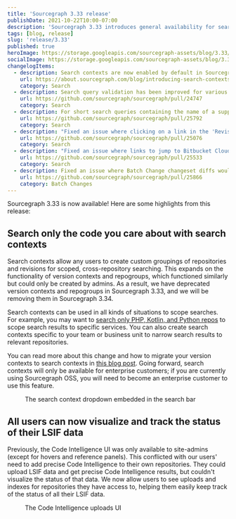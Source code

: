 ```yaml
---
title: 'Sourcegraph 3.33 release'
publishDate: 2021-10-22T10:00-07:00
description: 'Sourcegraph 3.33 introduces general availability for search contexts as well as Code Intelligence status data for all non-admin users.'
tags: [blog, release]
slug: 'release/3.33'
published: true
heroImage: https://storage.googleapis.com/sourcegraph-assets/blog/3.33/sourcegraph-3-33-release.png
socialImage: https://storage.googleapis.com/sourcegraph-assets/blog/3.33/sourcegraph-3-33-release.png
changelogItems:
  - description: Search contexts are now enabled by default in Sourcegraph Enterprise. Search contexts allow users to build custom groups of repositories and revisions for efficient cross-repository searching.
    url: https://about.sourcegraph.com/blog/introducing-search-contexts/
    category: Search
  - description: Search query validation has been improved for various search types and filters so that users get faster feedback on issues within their query.
    url: https://github.com/sourcegraph/sourcegraph/pull/24747
    category: Search
  - description: For short search queries containing the name of a supported programming language, the UI now automatically provides suggestions to run the query with a language filter.
    url: https://github.com/sourcegraph/sourcegraph/pull/25792
    category: Search
  - description: "Fixed an issue where clicking on a link in the 'Revisions' search sidebar would result in an invalid query if the query didn't already contain a 'repo:' filter."
    url: https://github.com/sourcegraph/sourcegraph/pull/25076
    category: Search
  - description: "Fixed an issue where links to jump to Bitbucket Cloud wouldn't render in the UI."
    url: https://github.com/sourcegraph/sourcegraph/pull/25533
    category: Search
  - description: Fixed an issue where Batch Change changeset diffs would sometimes render incorrectly when previewed from the UI if they contained deleted empty lines.
    url: https://github.com/sourcegraph/sourcegraph/pull/25866
    category: Batch Changes
---
```


Sourcegraph 3.33 is now available! Here are some highlights from this release:

## Search only the code you care about with search contexts

Search contexts allow any users to create custom groupings of repositories and revisions for scoped, cross-repository searching. This expands on the functionality of version contexts and repogroups, which functioned similarly but could only be created by admins. As a result, we have deprecated version contexts and repogroups in Sourcegraph 3.33, and we will be removing them in Sourcegraph 3.34.

Search contexts can be used in all kinds of situations to scope searches. For example, you may want to [search only PHP, Kotlin, and Python repos](https://sourcegraph.com/search?q=context:%40benvenker/langs+&patternType=literal) to scope search results to specific services. You can also create search contexts specific to your team or business unit to narrow search results to relevant repositories.

You can read more about this change and how to migrate your version contexts to search contexts in [this blog post](https://about.sourcegraph.com/blog/introducing-search-contexts/). Going forward, search contexts will only be available for enterprise customers; if you are currently using Sourcegraph OSS, you will need to become an enterprise customer to use this feature.

<figure>
  <object role="image" data="https://storage.googleapis.com/sourcegraph-assets/blog/introducing-search-contexts/search-context-dropdown.png"></object>
  <figcaption>The search context dropdown embedded in the search bar</figcaption>
</figure>

## All users can now visualize and track the status of their LSIF data

Previously, the Code Intelligence UI was only available to site-admins (except for hovers and reference panels). This conflicted with our users' need to add precise Code Intelligence to their own repositories. They could upload LSIF data and get precise Code Intelligence results, but couldn't visualize the status of that data. We now allow users to see uploads and indexes for repositories they have access to, helping them easily keep track of the status of all their LSIF data.

<figure>
  <object role="image" width="1148" data="https://user-images.githubusercontent.com/1657213/137551018-de2aaa21-7afe-46ed-9040-f62af536d53c.png"></object>
  <figcaption>The Code Intelligence uploads UI</figcaption>
</figure>
